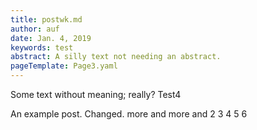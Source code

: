 ```yaml
---
title: postwk.md
author: auf
date: Jan. 4, 2019
keywords: test
abstract: A silly text not needing an abstract.
pageTemplate: Page3.yaml
---
```


Some text without meaning; really? Test4



  An example post. Changed. more and more and 2 3 4 5 6
